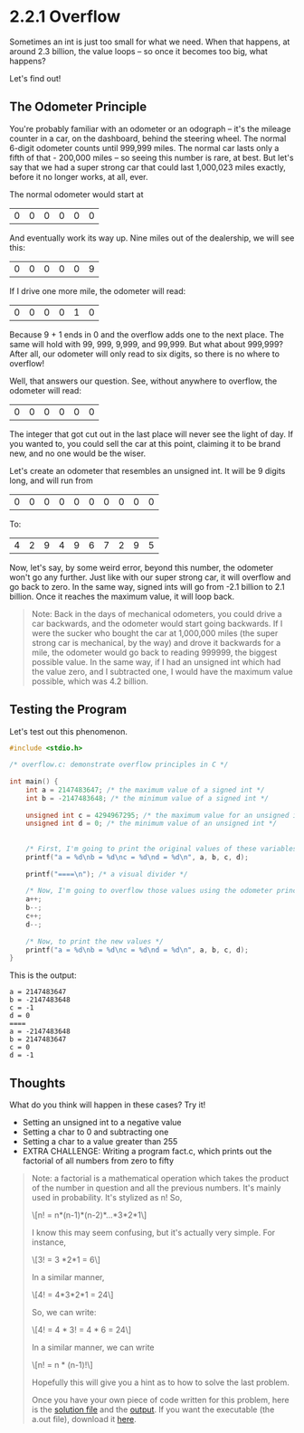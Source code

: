 # 2.2.1 Overflow
Sometimes an int is just too small for what we need. When that happens, at around 2.3 billion, the value loops – so once it becomes too big, what happens?

Let's find out!

The Odometer Principle
----------------------

You're probably familiar with an odometer or an odograph – it's the mileage counter in a car, on the dashboard, behind the steering wheel. The normal 6-digit odometer counts until 999,999 miles. The normal car lasts only a fifth of that - 200,000 miles – so seeing this number is rare, at best. But let's say that we had a super strong car that could last 1,000,023 miles exactly, before it no longer works, at all, ever.

The normal odometer would start at

|     |     |     |     |     |     |
| --- | --- | --- | --- | --- | --- |
| 0   | 0   | 0   | 0   | 0   | 0   |

And eventually work its way up. Nine miles out of the dealership, we will see this:

|     |     |     |     |     |     |
| --- | --- | --- | --- | --- | --- |
| 0   | 0   | 0   | 0   | 0   | 9   |

If I drive one more mile, the odometer will read:

|     |     |     |     |     |     |
| --- | --- | --- | --- | --- | --- |
| 0   | 0   | 0   | 0   | 1   | 0   |

Because 9 + 1 ends in 0 and the overflow adds one to the next place. The same will hold with 99, 999, 9,999, and 99,999. But what about 999,999? After all, our odometer will only read to six digits, so there is no where to overflow!

Well, that answers our question. See, without anywhere to overflow, the odometer will read:

|     |     |     |     |     |     |
| --- | --- | --- | --- | --- | --- |
| 0   | 0   | 0   | 0   | 0   | 0   |

The integer that got cut out in the last place will never see the light of day. If you wanted to, you could sell the car at this point, claiming it to be brand new, and no one would be the wiser.

Let's create an odometer that resembles an unsigned int. It will be 9 digits long, and will run from

|     |     |     |     |     |     |     |     |     |     |
| --- | --- | --- | --- | --- | --- | --- | --- | --- | --- |
| 0   | 0   | 0   | 0   | 0   | 0   | 0   | 0   | 0   | 0   |

To:

|     |     |     |     |     |     |     |     |     |     |
| --- | --- | --- | --- | --- | --- | --- | --- | --- | --- |
| 4   | 2   | 9   | 4   | 9   | 6   | 7   | 2   | 9   | 5   |

Now, let's say, by some weird error, beyond this number, the odometer won't go any further. Just like with our super strong car, it will overflow and go back to zero. In the same way, signed ints will go from -2.1 billion to 2.1 billion. Once it reaches the maximum value, it will loop back.

> Note: Back in the days of mechanical odometers, you could drive a car backwards, and the odometer would start going backwards. If I were the sucker who bought the car at 1,000,000 miles (the super strong car is mechanical, by the way) and drove it backwards for a mile, the odometer would go back to reading 999999, the biggest possible value. In the same way, if I had an unsigned int which had the value zero, and I subtracted one, I would have the maximum value possible, which was 4.2 billion.

Testing the Program
-------------------

Let's test out this phenomenon.

```c
#include <stdio.h>
    
/* overflow.c: demonstrate overflow principles in C */
    
int main() {
   	int a = 2147483647; /* the maximum value of a signed int */
   	int b = -2147483648; /* the minimum value of a signed int */
    	
   	unsigned int c = 4294967295; /* the maximum value for an unsigned int */
   	unsigned int d = 0; /* the minimum value of an unsigned int */
    
    
  	/* First, I'm going to print the original values of these variables */
   	printf("a = %d\nb = %d\nc = %d\nd = %d\n", a, b, c, d);
    
   	printf("====\n"); /* a visual divider */
    	
   	/* Now, I'm going to overflow those values using the odometer principle. */
   	a++;
   	b--;
   	c++;
   	d--;
    
   	/* Now, to print the new values */
   	printf("a = %d\nb = %d\nc = %d\nd = %d\n", a, b, c, d);
}
```

This is the output:

    a = 2147483647
    b = -2147483648
    c = -1
    d = 0
    ====
    a = -2147483648
    b = 2147483647
    c = 0
    d = -1

Thoughts
--------

What do you think will happen in these cases? Try it!

*   Setting an unsigned int to a negative value
*   Setting a char to 0 and subtracting one
*   Setting a char to a value greater than 255
*   EXTRA CHALLENGE: Writing a program fact.c, which prints out the factorial of all numbers from zero to fifty

> Note: a factorial is a mathematical operation which takes the product of the number in question and all the previous numbers. It's mainly used in probability. It's stylized as n! So,
> 
> \\\[n! = n\*(n-1)\*(n-2)\*...\*3\*2\*1\\\]
> 
> I know this may seem confusing, but it's actually very simple. For instance,
> 
> \\\[3! = 3 \*2\*1 = 6\\\]
> 
> In a similar manner,
> 
> \\\[4! = 4\*3\*2\*1 = 24\\\]
> 
> So, we can write:
> 
> \\\[4! = 4 \* 3! = 4 \* 6 = 24\\\]
> 
> In a similar manner, we can write
> 
> \\\[n! = n \* (n-1)!\\\]
> 
> Hopefully this will give you a hint as to how to solve the last problem.
> 
> Once you have your own piece of code written for this problem, here is the [solution file](2.2.1%20Overflow/fact.c) and the [output](2.2.1%20Overflow/fact.txt.md). If you want the executable (the a.out file), download it [here](2.2.1%20Overflow/a.out).
